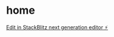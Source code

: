 # home

[Edit in StackBlitz next generation editor ⚡️](https://stackblitz.com/~/github.com/Alekhya-dasari/home)